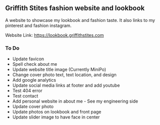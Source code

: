 ## Griffith Stites fashion website and lookbook
A website to showcase my lookbook and fashion taste. It also links to my pinterest and fashion instagram.

Website Link: https://lookbook.griffithstites.com

### To Do
* Update favicon
* Spell check about me
* Update website title image (Currently MiniPo)
* Change cover photo text, text location, and design
* Add google analytics
* Update social media links at footer and add youtube
* Test 404 error
* Test contact
* Add personal website in about me - See my engineering side
* Update cover photo
* Update photos on lookbook and front page
* Update slider image to have face in center
